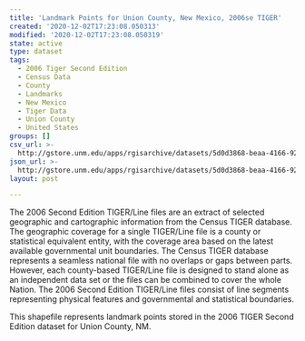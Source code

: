 ```yaml
---
title: 'Landmark Points for Union County, New Mexico, 2006se TIGER'
created: '2020-12-02T17:23:08.050313'
modified: '2020-12-02T17:23:08.050319'
state: active
type: dataset
tags:
  - 2006 Tiger Second Edition
  - Census Data
  - County
  - Landmarks
  - New Mexico
  - Tiger Data
  - Union County
  - United States
groups: []
csv_url: >-
  http://gstore.unm.edu/apps/rgisarchive/datasets/5d0d3868-beaa-4166-9205-276352ef2fd2/tgr2006se_unio_lpt.derived.csv
json_url: >-
  http://gstore.unm.edu/apps/rgisarchive/datasets/5d0d3868-beaa-4166-9205-276352ef2fd2/tgr2006se_unio_lpt.derived.json
layout: post

---
```

The 2006 Second Edition TIGER/Line files are an extract of selected geographic and cartographic information from the Census TIGER database.  The geographic coverage for a single TIGER/Line file is a county or statistical equivalent entity, with the coverage area based on the latest available governmental unit boundaries. The Census TIGER database represents a seamless national file with no overlaps or gaps between parts.  However, each county-based TIGER/Line file is designed to stand alone as an independent data set or the files can be combined to cover the whole Nation.  The 2006 Second Edition  TIGER/Line files consist of line segments representing physical features and governmental and statistical boundaries.  

This shapefile represents landmark points stored in the 2006 TIGER Second Edition dataset for Union County, NM.
